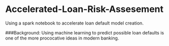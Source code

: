 # Accelerated-Loan-Risk-Assesement
Using a spark notebook to accelerate loan default model creation.

###Background:
Using machine learning to predict possible loan defaults is one of the more prococative ideas in modern banking.
